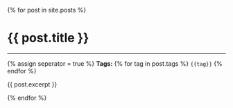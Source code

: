 <!--
{% for post in site.posts %}

[{{ post.title }}](#{{ post.title | downcase | replace: " ", "-" | remove: "'" }})

{% endfor %}
-->

{% for post in site.posts %}

<!--title-->
# {{ post.title }}
---

<!--subtitle-->
<!--
{% assign date =  post.date | split: " " %}
**Date:** {{ date[0] }}
-->
{% assign seperator = true %}
**Tags:** {% for tag in post.tags %} `{{tag}}` {% endfor %} 

<!--post-->
{{ post.excerpt }}

{% endfor %}
